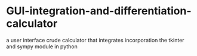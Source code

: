 # GUI-integration-and-differentiation-calculator
a user interface crude calculator that integrates incorporation the tkinter and sympy module in python
